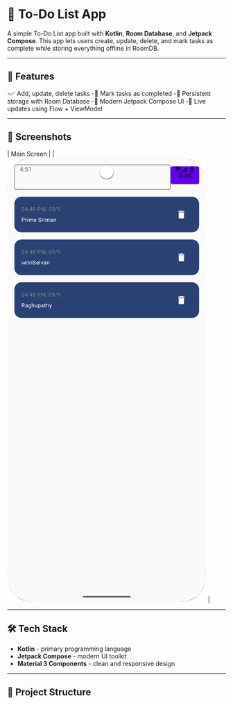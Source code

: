 # 📝 To-Do List App

A simple To-Do List app built with **Kotlin**, **Room Database**, and **Jetpack Compose**.
This app lets users create, update, delete, and mark tasks as complete while storing everything offline in RoomDB.

---

## 🚀 Features

-✅ Add, update, delete tasks
-📌 Mark tasks as completed
-💾 Persistent storage with Room Database
-🎨 Modern Jetpack Compose UI
-🔄 Live updates using Flow + ViewModel

---

## 📸 Screenshots
| Main Screen |
| ![Main](doc/Screenshot_20250909_165129.png) |

---

## 🛠️ Tech Stack
- **Kotlin** - primary programming language
- **Jetpack Compose** - modern UI toolkit
- **Material 3 Components** - clean and responsive design

---

## 📂 Project Structure
